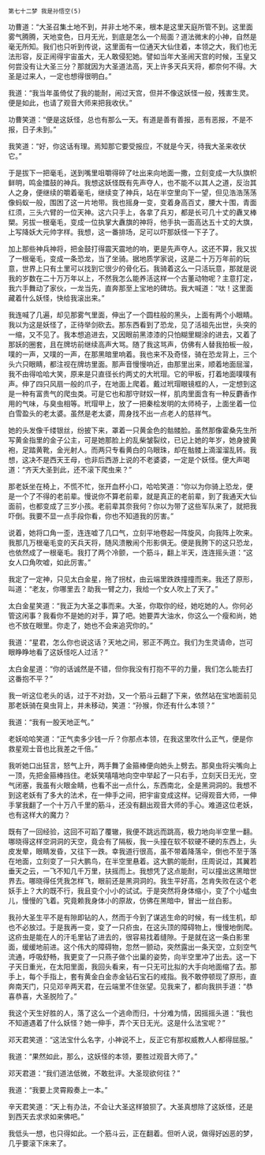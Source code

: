     第七十二梦 我是孙悟空(5) 

   功曹道：“大圣召集土地不到，并非土地不来，根本是这里天庭所管不到。这里面雾气腾腾，天地变色，日月无光，到底是怎么一个局面？道法微末的小神，自然是毫无所知。我们也只听到传说，这里面有一位通天大仙住着，本领之大，我们也无法形容，反正闹得宇宙虽大，无人敢侵犯她。譬如当年大圣闹天宫的时候，玉皇又何尝没有让大圣三分？那就因为大圣道法高，天上许多天兵天将，都奈何不得。大圣是过来人，一定也想得很明白。”

   我道：“我当年虽倚仗了我的能耐，闹过天宫，但并不像这妖怪一般，残害生灵。便是如此，也请了观音大师来把我收伏。”

   功曹笑道：“便是这妖怪，总也有那么一天。有道是善有善报，恶有恶报，不是不报，日子未到。”

   我笑道：“好，你这话有理。焉知那它要受报应，不就是今天，待我大圣来收伏它。”

   于是拔下一把毫毛，送到嘴里咀嚼得碎了吐出来向地面一撒，立刻变成一大队旗帜鲜明，鸣金擂鼓的神兵。我想这妖怪既有先声夺人，也不能不以其人之道，反治其人之身，便继续的嚼着毫毛，继续变了神兵，站在半空里向下一望，但见浩浩荡荡像蚂蚁一般，围困了这一片地带。我也摇身一变，变着身高百丈，腰大十围，青面红须，三头六臂的一位天神。这六只手上，各拿了兵刃，都是长可几十丈的纛叉棒槊。另拔一根毫毛，变成一位执掌大纛旗的神将，他手执一面高达五十丈的大旗，上写降妖大元帅字样。我想，这一番排场，足可以吓那妖怪一下子了。

   加上那些神兵神将，把金鼓打得震天震地的响，更是先声夺人。这还不算，我又拔了一根毫毛，变成一条恐龙，当了坐骑。据地质学家说，这是二十万万年前的玩意，世界上只有土里可以找到它很少的骨化石。我骑着这么一只活玩意，那就是说我的岁数在二十万万年以上，不然我怎么能养活这样一个古董动物呢？主意打定，我六手舞动了家伙，一龙当先，直奔那至上宝地的碑坊。我大喊道：“呔！这里面藏着什么妖怪，快给我滚出来。”

   我连喊了几遍，却见那雾气里面，伸出了一个圆柱般的黑头，上面有两个小眼睛。我以为这是妖怪了，正待举剑砍去。那东西看到了恐龙，见了活祖先出世，头突的一缩，又不见了。我本想追进去，又因眼前黑漆漆的只怕糊里糊涂的进去，又着了那妖的圈套，且在牌坊前继续高声大骂。随了我这骂声，仿佛有人替我拍板一般，噗的一声，又噗的一声，在那黑暗里响着。我也来不及奇怪，骑在恐龙背上，三个头六只眼睛，都注视在牌坊里面。那声音慢慢响近，由那里出来，顺着地面屈溜，我不由得哈哈大笑，原来是只直径长约两丈的大玳瑁。它的甲板，打着地面噗噗有声。伸了四只风扇一般的爪子，在地面上爬着。戴过玳瑁眼镜框的人，一定想到这是一种有富贵气的爬虫类。可是它也和那守财奴一样，肌肉里面含有一种反麝香作用的气味，与臭虫相等。玳瑁甲上，放了一把秦桧发明的太师椅子，上面坐着一位白雪盈头的老太婆。虽然是老太婆，周身找不出一点老人的慈祥气。

   她的头发像千缕银丝，纷披下来，罩着一只黄金色的骷髅脸。虽然那像霍桑先生所写黄金指里的金子公主，可是她那脸上的乱柴皱裂纹，已记上她的年岁，她身披黄袍，足踏黄靴，金光射人。而两只专看黄白的乌眼珠，却在骷髅上滴溜溜乱转。我想，这决不是西天王母，也非后西游上说的不老婆婆，一定是个妖怪。便大声喝道：“齐天大圣到此，还不滚下爬虫来？”

   那老妖坐在椅上，不慌不忙，张开血杯小口，哈哈笑道：“你以为你骑上恐龙，便是一个了不得的老前辈。慢说你不算老前辈，就是真正的老前辈，到了我通天大仙面前，也都变成了三岁小孩。老前辈其奈我何？你以为带了这些军队来了，就把我吓倒。我要不显一点手段你看，你也不知道我的厉害。”

   说着，她将口角一歪，连连嘘了几口气，立刻平地卷起一阵旋风，向我阵上吹来。我那几万根毫毛变的天兵天将，随风溃散闹个形影俱无。便是我胯下的这只恐龙，也依然成了一根毫毛。我打了两个冷颤，一个筋斗，翻上半天，连连摇头道：“这女人口角吹嘘，如此厉害。”

   我定了一定神，只见太白金星，拖了拐杖，由云端里跌跌撞撞而来。我还了原形，叫道：“老友，你哪里去？助我一臂之力，我给一个女人吹上了天了。”

   太白金星笑道：“我正为大圣之事而来。大圣，你取你的经，她吃她的人。你何必管这闲事？我看你不是她的对手，算了吧。她要弄大油水，你这么一个瘦和尚，她也不放在眼里。你走了，她也不会来追究你的。”

   我道：“星君，怎么你也说这话？天地之间，邪正不两立。我们为生灵请命，岂可眼睁睁地看了这妖怪吃人过活？”

   太白金星道：“你的话诚然是不错，但你我没有打抱不平的力量，我们怎么能去打这番抱不平？”

   我一听这位老头的话，过于不对劲，又一个筋斗云翻了下来，依然站在宝地面前见那老妖骑在臭虫背上，并未移动，笑道：“孙猴，你还有什么本领？”

   我道：“我有一股天地正气。”

   老妖哈哈笑道：“正气卖多少钱一斤？你那点本领，在我这里吹什么正气，便是你救星观士音也比我差之千倍。”

   我听她口出狂言，怒气上升，两手舞了金箍棒便向她头上劈去。那臭虫将尖嘴向上一顶，先把金箍棒挡住。老妖笑嘻嘻地向空中举起了一只右手，立刻天日无光，空气闭塞，我虽有火眼金睛，也看不出一点什么，东西南北，全是黑洞洞的。我想不到这老妖有了多大的法术，在一伸手之间，把宇宙变成这样。记得观音大师，一伸手掌我翻了一个十万八千里的筋斗，还没有翻出观音大师的手心。难道这位老妖，也有这样大的魔力？

   既有了一回经验，这回不可蹈了覆辙，我便不跳远而跳高，极力地向半空里一翻。哪晓得这样空洞洞的天空，竟会有了隔板，我一头撞在软不软硬不硬的东西上，头皮发晕，眼睛发昏，又往下一跌。幸我道行很高，虽不带着降落伞，倒也不至于落在地面，立刻变了一只大鹏鸟，在半空里悬着。这大鹏的能耐，庄周说过，其翼若垂天之云，一飞不知几千万里，扶摇而上。我想凭了这点能耐，可以撞出这黑暗世界去。哪晓得任凭我怎样飞，眼前还是黑洞洞的。我生平好高，怎肯失败在这个老妖手上？大的既不行，我且变个小小的试试。于是突然将身体缩小，变了个小蜢虫儿，慢慢的飞着。究竟赖我身体小的原故，仿佛在黑暗中，冒出一丝白影。

   我孙大圣生平不是有隙即钻的人，然而于今到了谋逃生命的时候，有一线生机，却也不必放过。于是我再一变，变了一只疥虫，在这头顶的障碍物上，慢慢地倒爬。这疥虫是能在人的汗毛里钻了进去的，很容易找着缝隙。于是就在这一条白影里面，缓缓地前进。这个伟大的障碍物，忽然一颤动，突然露出一条天空，立刻空气流通，呼吸舒畅，我更变了一只燕子做个出巢的姿势，向半空里冲了出去。这一下子天日重光，在太阳里面，我回头看来，有一只无可比拟的大手向地面缩了去。那手上，每个手指上，套有黄金白金赤金钻石宝石的戒指。我不敢停顿现了原形，直奔南天门，只见邓辛两天君，在云端里不住张望。见我来了，都向我拱手道：“恭喜恭喜，大圣脱险了。”

   我这个天生好胜的人，落了这么一个逃命而归，十分难为情，因摇摇头道：“我也不知道遇着了什么妖怪？她一伸手，弄个天日无光。这是什么法宝呢？”

   邓天君笑道：“这法宝什么名字，小神说不上，反正它有那权威教人人都得屈服。”

   我道：“果然如此，那么，这妖怪的本领，要胜过观音大师了。”

   邓天君道：“我们道法低微，不敢批评。大圣现欲何往？”

   我道：“我要上灵霄殿奏上一本。”

   辛天君笑道：“天上有办法，不会让大圣这样狼狈了。大圣真想除了这妖怪，还是到西天去求求如来佛吧。”

   我低头一想，也只得如此。一个筋斗云，正在翻着。但听人说，做得好凶恶的梦，几乎要滚下床来了。


